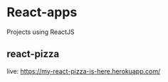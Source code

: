 # React-apps
Projects using ReactJS

## react-pizza
live: https://my-react-pizza-is-here.herokuapp.com/
